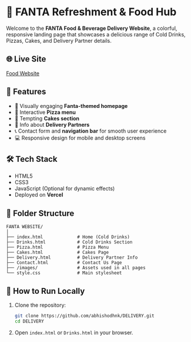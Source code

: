 
# 🍊 FANTA Refreshment & Food Hub

Welcome to the **FANTA Food & Beverage Delivery Website**, a colorful, responsive landing page that showcases a delicious range of Cold Drinks, Pizzas, Cakes, and Delivery Partner details.

## 🌐 Live Site

[Food Website](https://e-commerce-website-mini.vercel.app/)

## 📌 Features

- 🧃 Visually engaging **Fanta-themed homepage**
- 🍕 Interactive **Pizza menu**
- 🍰 Tempting **Cakes section**
- 🚚 Info about **Delivery Partners**
- 📞 Contact form and **navigation bar** for smooth user experience
- 💻 Responsive design for mobile and desktop screens

## 🛠️ Tech Stack

- HTML5
- CSS3
- JavaScript (Optional for dynamic effects)
- Deployed on **Vercel**

## 📁 Folder Structure

```
FANTA WEBSITE/
│
├── index.html             # Home (Cold Drinks)
├── Drinks.html            # Cold Drinks Section
├── Pizza.html             # Pizza Menu
├── Cakes.html             # Cakes Page
├── Delivery.html          # Delivery Partner Info
├── Contact.html           # Contact Us Page
├── /images/               # Assets used in all pages
└── style.css              # Main stylesheet
```

## 🚀 How to Run Locally

1. Clone the repository:
   ```bash
   git clone https://github.com/abhishodhnk/DELIVERY.git
   cd DELIVERY
   ```

2. Open `index.html` or `Drinks.html` in your browser.


